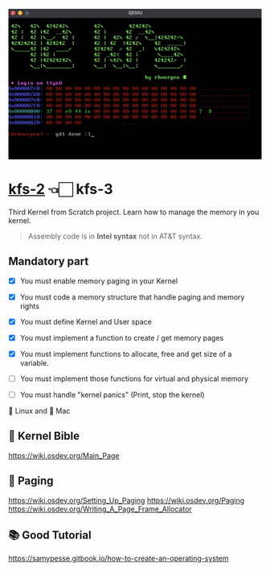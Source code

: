 ![kfs-3](/images/screen-1.png)

# [kfs-2](https://github.com/rbourgeat/kfs-2) 👈🏻 kfs-3
Third Kernel from Scratch project. Learn how to manage the memory in you kernel.

> Assembly code is in **Intel syntax** not in AT&T syntax.

## Mandatory part

- [x] You must enable memory paging in your Kernel

- [x] You must code a memory structure that handle paging and memory rights

- [x] You must define Kernel and User space

- [x] You must implement a function to create / get memory pages

- [x] You must implement functions to allocate, free and get size of a variable.

- [ ] You must implement those functions for virtual and physical memory

- [ ] You must handle "kernel panics" (Print, stop the kernel)

🐧 Linux and 🍏 Mac

## 📖 Kernel Bible
https://wiki.osdev.org/Main_Page

## 💾 Paging
https://wiki.osdev.org/Setting_Up_Paging
https://wiki.osdev.org/Paging
https://wiki.osdev.org/Writing_A_Page_Frame_Allocator

## 📚 Good Tutorial
https://samypesse.gitbook.io/how-to-create-an-operating-system
